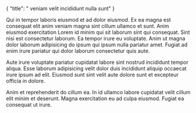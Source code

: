 {
  "title": " veniam velit incididunt nulla sunt"
}

Qui in tempor laboris eiusmod et ad dolor eiusmod. Ex ea magna est consequat elit anim veniam magna sint cillum ullamco et sunt. Anim eiusmod exercitation Lorem id minim qui sit laborum sint qui consequat. Sint nisi est consectetur laborum. Ea tempor irure eu voluptate. Anim ut magna dolor laborum adipisicing do ipsum qui ipsum nulla pariatur amet. Fugiat ad enim irure pariatur qui dolor laborum consectetur quis aute.

Aute irure voluptate pariatur cupidatat labore sint nostrud incididunt tempor aliqua. Esse laborum adipisicing velit dolor duis incididunt aliquip occaecat irure ipsum ad elit. Eiusmod sunt sint velit aute dolore sunt et excepteur officia in dolore.

Anim et reprehenderit do cillum ea. In id ullamco labore cupidatat velit cillum elit minim et deserunt. Magna exercitation eu ad culpa eiusmod. Fugiat ea consequat ut irure.